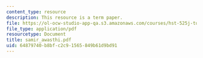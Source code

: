 ```yaml
---
content_type: resource
description: This resource is a term paper.
file: https://ol-ocw-studio-app-qa.s3.amazonaws.com/courses/hst-525j-tumor-pathophysiology-and-transport-phenomena-fall-2005/64879740b8bfc2c91565849b61d9bd91_samir_awasthi.pdf
file_type: application/pdf
resourcetype: Document
title: samir_awasthi.pdf
uid: 64879740-b8bf-c2c9-1565-849b61d9bd91
---
```

